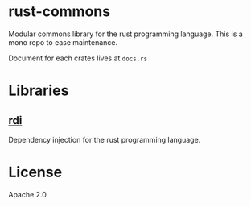 # rust-commons

Modular commons library for the rust programming language.
This is a mono repo to ease maintenance.

Document for each crates lives at `docs.rs`

# Libraries

## [rdi](https://docs.rs/rdi)

Dependency injection for the rust programming language.

# License

Apache 2.0
